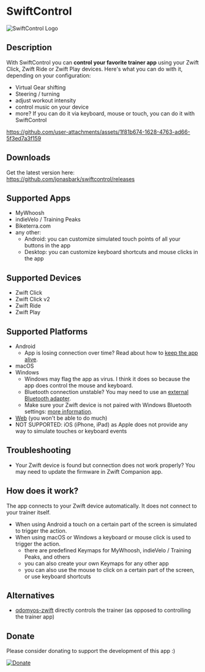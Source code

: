 # SwiftControl

<img src="logo.jpg" alt="SwiftControl Logo"/>

## Description

With SwiftControl you can **control your favorite trainer app** using your Zwift Click, Zwift Ride or Zwift Play devices. Here's what you can do with it, depending on your configuration:
- Virtual Gear shifting
- Steering / turning
- adjust workout intensity
- control music on your device
- more? If you can do it via keyboard, mouse or touch, you can do it with SwiftControl


https://github.com/user-attachments/assets/1f81b674-1628-4763-ad66-5f3ed7a3f159




## Downloads
Get the latest version here: https://github.com/jonasbark/swiftcontrol/releases

## Supported Apps
- MyWhoosh
- indieVelo / Training Peaks
- Biketerra.com
- any other: 
  - Android: you can customize simulated touch points of all your buttons in the app
  - Desktop: you can customize keyboard shortcuts and mouse clicks in the app

## Supported Devices
- Zwift Click
- Zwift Click v2
- Zwift Ride
- Zwift Play

## Supported Platforms
- Android
  - App is losing connection over time? Read about how to [keep the app alive](https://dontkillmyapp.com/).
- macOS
- Windows 
  - Windows may flag the app as virus. I think it does so because the app does control the mouse and keyboard.
  - Bluetooth connection unstable? You may need to use an [external Bluetooth adapter](https://github.com/jonasbark/swiftcontrol/issues/14#issuecomment-3193839509).
  - Make sure your Zwift device is not paired with Windows Bluetooth settings: [more information](https://github.com/jonasbark/swiftcontrol/issues/70).
- [Web](https://jonasbark.github.io/swiftcontrol/) (you won't be able to do much)
- NOT SUPPORTED: iOS (iPhone, iPad) as Apple does not provide any way to simulate touches or keyboard events

## Troubleshooting
- Your Zwift device is found but connection does not work properly? You may need to update the firmware in Zwift Companion app.

## How does it work?
The app connects to your Zwift device automatically. It does not connect to your trainer itself.

- When using Android a touch on a certain part of the screen is simulated to trigger the action.
- When using macOS or Windows a keyboard or mouse click is used to trigger the action. 
  - there are predefined Keymaps for MyWhoosh, indieVelo / Training Peaks, and others
  - you can also create your own Keymaps for any other app
  - you can also use the mouse to click on a certain part of the screen, or use keyboard shortcuts

## Alternatives
- [qdomyos-zwift](https://www.qzfitness.com/) directly controls the trainer (as opposed to controlling the trainer app)

## Donate
Please consider donating to support the development of this app :)

[![Donate](https://img.shields.io/badge/Donate-PayPal-green.svg)](https://paypal.me/boni)

